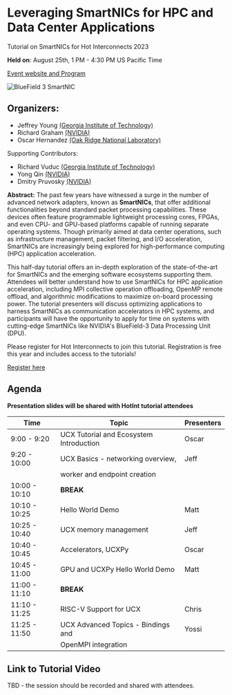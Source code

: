 # Leveraging SmartNICs for HPC and Data Center Applications

Tutorial on SmartNICs for Hot Interconnects 2023


**Held on**: August 25th, 1 PM - 4:30 PM US Pacific Time 

[Event website and Program](https://hoti.org/program/)

![BlueField 3 SmartNIC](https://github.com/gt-crnch-rg/smartnic-tutorial-hot-interconnects/blob/41db05cd929c19a445c6afae5dcb226bfb64ac79/fig/smartnic_bf3.jpg)

## Organizers:
* Jeffrey Young [(Georgia Institute of Technology)](https://crnch-rg.cc.gatech.edu/)
* Richard Graham [(NVIDIA)](nvidia.com)
* Oscar Hernandez [(Oak Ridge National Laboratory)](ornl.gov)

Supporting Contributors:
* Richard Vuduc [(Georgia Institute of Technology)](https://crnch-rg.cc.gatech.edu/)
* Yong Qin [(NVIDIA)](nvidia.com)
* Dmitry Pruvosky [(NVIDIA)](nvidia.com)


**Abstract:** The past few years have witnessed a surge in the number of advanced network adapters, known as **SmartNICs**, that offer additional functionalities beyond standard packet processing capabilities. These devices often feature programmable lightweight processing cores, FPGAs, and even CPU- and GPU-based platforms capable of running separate operating systems. Though primarily aimed at data center operations, such as infrastructure management, packet filtering, and I/O acceleration, SmartNICs are increasingly being explored for high-performance computing (HPC) application acceleration.

This half-day tutorial offers an in-depth exploration of the state-of-the-art for SmartNICs and the emerging software ecosystems supporting them. Attendees will better understand how to use SmartNICs for HPC application acceleration, including MPI collective operation offloading, OpenMP remote offload, and algorithmic modifications to maximize on-board processing power. The tutorial presenters will discuss optimizing applications to harness SmartNICs as communication accelerators in HPC systems, and participants will have the opportunity to apply for time on systems with cutting-edge SmartNICs like NVIDIA's BlueField-3 Data Processing Unit (DPU).


Please register for Hot Interconnects to join this tutorial. Registration is free this year and includes access to the tutorials! 

[Register here](https://events.zoom.us/ev/AsJMpqIILSfdvoquguuHegDV4gf7SEhdfzgobTBJOdfdhrhnupyU~AggLXsr32QYFjq8BlYLZ5I06Dg)

## Agenda

**Presentation slides will be shared with HotInt tutorial attendees**

| Time          | Topic                                   | Presenters     | 
| ------------- | --------------------------------------- | ------------- | 
| 9:00 - 9:20    | UCX Tutorial and Ecosystem Introduction | Oscar| 
| 9:20 - 10:00   | UCX Basics - networking overview,       | Jeff    | 
|                | worker and endpoint creation            |              | 
| 10:00 - 10:10  | **BREAK**                               |               |
| 10:10 - 10:25  | Hello World Demo                        |  Matt  | 
| 10:25 - 10:40  | UCX memory management                   |  Jeff        | 
| 10:40 - 10:45  | Accelerators, UCXPy                     |  Oscar |
| 10:45 - 11:00  | GPU and UCXPy Hello World Demo          |  Matt  |
| 11:00 - 11:10  | **BREAK**                               |               |
| 11:10 - 11:25  | RISC-V Support for UCX                  |  Chris |
| 11:25 - 11:50  | UCX Advanced Topics - Bindings and         |  Yossi |
|                | OpenMPI integration                     |   | 


## Link to Tutorial Video

TBD - the session should be recorded and shared with attendees.
